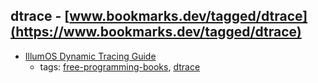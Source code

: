 dtrace - [www.bookmarks.dev/tagged/dtrace](https://www.bookmarks.dev/tagged/dtrace)
---
* [IllumOS Dynamic Tracing Guide](http://dtrace.org/guide/preface.html)
    * tags: [free-programming-books](../tags/free-programming-books.md), [dtrace](../tags/dtrace.md)
